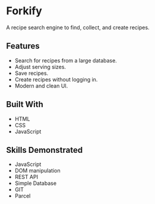 # Forkify

A recipe search engine to find, collect, and create recipes.

## Features

- Search for recipes from a large database.
- Adjust serving sizes.
- Save recipes.
- Create recipes without logging in.
- Modern and clean UI.

## Built With

- HTML
- CSS
- JavaScript

## Skills Demonstrated

- JavaScript
- DOM manipulation
- REST API
- Simple Database
- GIT
- Parcel
